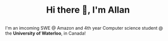 <div id="user-content-toc" align="center">
  <ul align="center">
    <summary><h1 style="display: inline-block">Hi there 👋, I'm Allan </h1></summary>
  </ul>
</div>


I'm an imcoming SWE @ Amazon and 4th year Computer science student @ the **University of Waterloo**, in Canada! 

